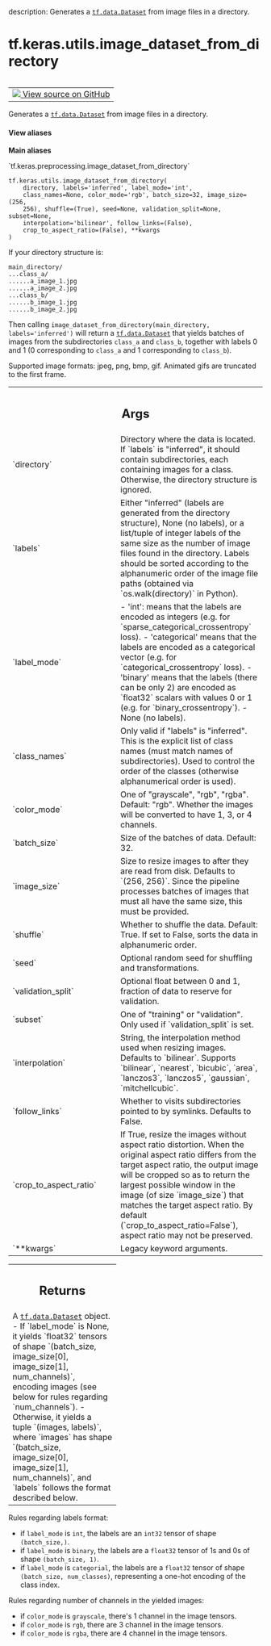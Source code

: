 description: Generates a <a href="../../../tf/data/Dataset.md"><code>tf.data.Dataset</code></a> from image files in a directory.

<div itemscope itemtype="http://developers.google.com/ReferenceObject">
<meta itemprop="name" content="tf.keras.utils.image_dataset_from_directory" />
<meta itemprop="path" content="Stable" />
</div>

# tf.keras.utils.image_dataset_from_directory

<!-- Insert buttons and diff -->

<table class="tfo-notebook-buttons tfo-api nocontent" align="left">
<td>
  <a target="_blank" href="https://github.com/keras-team/keras/tree/v2.7.0/keras/preprocessing/image_dataset.py#L30-L227">
    <img src="https://www.tensorflow.org/images/GitHub-Mark-32px.png" />
    View source on GitHub
  </a>
</td>
</table>



Generates a <a href="../../../tf/data/Dataset.md"><code>tf.data.Dataset</code></a> from image files in a directory.

<section class="expandable">
  <h4 class="showalways">View aliases</h4>
  <p>
<b>Main aliases</b>
<p>`tf.keras.preprocessing.image_dataset_from_directory`</p>
</p>
</section>

<pre class="devsite-click-to-copy prettyprint lang-py tfo-signature-link">
<code>tf.keras.utils.image_dataset_from_directory(
    directory, labels=&#x27;inferred&#x27;, label_mode=&#x27;int&#x27;,
    class_names=None, color_mode=&#x27;rgb&#x27;, batch_size=32, image_size=(256,
    256), shuffle=(True), seed=None, validation_split=None, subset=None,
    interpolation=&#x27;bilinear&#x27;, follow_links=(False),
    crop_to_aspect_ratio=(False), **kwargs
)
</code></pre>



<!-- Placeholder for "Used in" -->

If your directory structure is:

```
main_directory/
...class_a/
......a_image_1.jpg
......a_image_2.jpg
...class_b/
......b_image_1.jpg
......b_image_2.jpg
```

Then calling `image_dataset_from_directory(main_directory, labels='inferred')`
will return a <a href="../../../tf/data/Dataset.md"><code>tf.data.Dataset</code></a> that yields batches of images from
the subdirectories `class_a` and `class_b`, together with labels
0 and 1 (0 corresponding to `class_a` and 1 corresponding to `class_b`).

Supported image formats: jpeg, png, bmp, gif.
Animated gifs are truncated to the first frame.

<!-- Tabular view -->
 <table class="responsive fixed orange">
<colgroup><col width="214px"><col></colgroup>
<tr><th colspan="2"><h2 class="add-link">Args</h2></th></tr>

<tr>
<td>
`directory`
</td>
<td>
Directory where the data is located.
If `labels` is "inferred", it should contain
subdirectories, each containing images for a class.
Otherwise, the directory structure is ignored.
</td>
</tr><tr>
<td>
`labels`
</td>
<td>
Either "inferred"
(labels are generated from the directory structure),
None (no labels),
or a list/tuple of integer labels of the same size as the number of
image files found in the directory. Labels should be sorted according
to the alphanumeric order of the image file paths
(obtained via `os.walk(directory)` in Python).
</td>
</tr><tr>
<td>
`label_mode`
</td>
<td>
    - 'int': means that the labels are encoded as integers
    (e.g. for `sparse_categorical_crossentropy` loss).
- 'categorical' means that the labels are
    encoded as a categorical vector
    (e.g. for `categorical_crossentropy` loss).
- 'binary' means that the labels (there can be only 2)
    are encoded as `float32` scalars with values 0 or 1
    (e.g. for `binary_crossentropy`).
- None (no labels).
</td>
</tr><tr>
<td>
`class_names`
</td>
<td>
Only valid if "labels" is "inferred". This is the explicit
list of class names (must match names of subdirectories). Used
to control the order of the classes
(otherwise alphanumerical order is used).
</td>
</tr><tr>
<td>
`color_mode`
</td>
<td>
One of "grayscale", "rgb", "rgba". Default: "rgb".
Whether the images will be converted to
have 1, 3, or 4 channels.
</td>
</tr><tr>
<td>
`batch_size`
</td>
<td>
Size of the batches of data. Default: 32.
</td>
</tr><tr>
<td>
`image_size`
</td>
<td>
Size to resize images to after they are read from disk.
Defaults to `(256, 256)`.
Since the pipeline processes batches of images that must all have
the same size, this must be provided.
</td>
</tr><tr>
<td>
`shuffle`
</td>
<td>
Whether to shuffle the data. Default: True.
If set to False, sorts the data in alphanumeric order.
</td>
</tr><tr>
<td>
`seed`
</td>
<td>
Optional random seed for shuffling and transformations.
</td>
</tr><tr>
<td>
`validation_split`
</td>
<td>
Optional float between 0 and 1,
fraction of data to reserve for validation.
</td>
</tr><tr>
<td>
`subset`
</td>
<td>
One of "training" or "validation".
Only used if `validation_split` is set.
</td>
</tr><tr>
<td>
`interpolation`
</td>
<td>
String, the interpolation method used when resizing images.
Defaults to `bilinear`. Supports `bilinear`, `nearest`, `bicubic`,
`area`, `lanczos3`, `lanczos5`, `gaussian`, `mitchellcubic`.
</td>
</tr><tr>
<td>
`follow_links`
</td>
<td>
Whether to visits subdirectories pointed to by symlinks.
Defaults to False.
</td>
</tr><tr>
<td>
`crop_to_aspect_ratio`
</td>
<td>
If True, resize the images without aspect
ratio distortion. When the original aspect ratio differs from the target
aspect ratio, the output image will be cropped so as to return the largest
possible window in the image (of size `image_size`) that matches
the target aspect ratio. By default (`crop_to_aspect_ratio=False`),
aspect ratio may not be preserved.
</td>
</tr><tr>
<td>
`**kwargs`
</td>
<td>
Legacy keyword arguments.
</td>
</tr>
</table>



<!-- Tabular view -->
 <table class="responsive fixed orange">
<colgroup><col width="214px"><col></colgroup>
<tr><th colspan="2"><h2 class="add-link">Returns</h2></th></tr>
<tr class="alt">
<td colspan="2">
A <a href="../../../tf/data/Dataset.md"><code>tf.data.Dataset</code></a> object.
- If `label_mode` is None, it yields `float32` tensors of shape
  `(batch_size, image_size[0], image_size[1], num_channels)`,
  encoding images (see below for rules regarding `num_channels`).
- Otherwise, it yields a tuple `(images, labels)`, where `images`
  has shape `(batch_size, image_size[0], image_size[1], num_channels)`,
  and `labels` follows the format described below.
</td>
</tr>

</table>


Rules regarding labels format:
  - if `label_mode` is `int`, the labels are an `int32` tensor of shape
    `(batch_size,)`.
  - if `label_mode` is `binary`, the labels are a `float32` tensor of
    1s and 0s of shape `(batch_size, 1)`.
  - if `label_mode` is `categorial`, the labels are a `float32` tensor
    of shape `(batch_size, num_classes)`, representing a one-hot
    encoding of the class index.

Rules regarding number of channels in the yielded images:
  - if `color_mode` is `grayscale`,
    there's 1 channel in the image tensors.
  - if `color_mode` is `rgb`,
    there are 3 channel in the image tensors.
  - if `color_mode` is `rgba`,
    there are 4 channel in the image tensors.